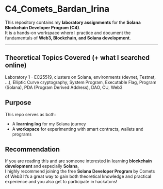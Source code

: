# C4_Comets_Bardan_Irina

This repository contains my **laboratory assignments** for the **Solana Blockchain Developer Program (C4)**.  
It is a hands-on workspace where I practice and document the fundamentals of **Web3, Blockchain, and Solana development**.  

---

## Theoretical Topics Covered (+ what I searched online)
Laboratory 1 - EC25519, clusters on Solana, environments (devnet, Testnet, ...), Elliptic Curve cryptography, System Program, Executable Flag, Program (Solana), PDA (Program Derived Address), DAO, CU, Web3

## Purpose 
This repo serves as both:
- A **learning log** for my Solana journey  
- A **workspace** for experimenting with smart contracts, wallets and programs

## Recommendation
If you are reading this and are someone interested in learning **blockchain development** and especially **Solana**,  
I highly recommend joining the free **Solana Developer Program** by Comets of Web3
It’s a great way to gain both theoretical knowledge and practical experience and you also get to participate in hackatons! 
